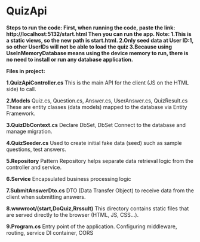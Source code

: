 # QuizApi
**Steps to run the code:
First, when running the code, paste the link: http://localhost:5132/start.html
Then you can run the app.
Note:
1.This is a static views, so the new path is start.html.
2.Only seed data at User ID:1, so other UserIDs will not be able to load the quiz
3.Because using UseInMemoryDatabase means using the device memory to run, there is no need to install or run any database application.**

**Files in project:**

**1.QuizApiController.cs**
This is the main API for the client (JS on the HTML side) to call.

**2.Models**
Quiz.cs, Question.cs, Answer.cs, UserAnswer.cs, QuizResult.cs
These are entity classes (data models) mapped to the database via Entity Framework.

**3.QuizDbContext.cs**
Declare DbSet<Quiz>, DbSet<Question>
Connect to the database and manage migration.

**4.QuizSeeder.cs**
Used to create initial fake data (seed) such as sample questions, test answers.

**5.Repository**
Pattern Repository helps separate data retrieval logic from the controller and service.

**6.Service**
Encapsulated business processing logic

**7.SubmitAnswerDto.cs**
DTO (Data Transfer Object) to receive data from the client when submitting answers.

**8.wwwroot/(start,DoQuiz,Rrssult)**
This directory contains static files that are served directly to the browser (HTML, JS, CSS...).

**9.Program.cs**
Entry point of the application.
Configuring middleware, routing, service DI container, CORS
